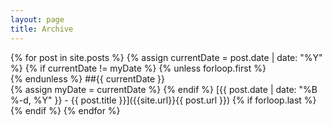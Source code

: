 ```yaml
---
layout: page
title: Archive
---
```


{% for post in site.posts %}
       {% assign currentDate = post.date | date: "%Y" %}
       {% if currentDate != myDate %}
           {% unless forloop.first %}<br/>{% endunless %}
           ##{{ currentDate }}<br/>
           {% assign myDate = currentDate %}
       {% endif %}
       [{{ post.date | date: "%B %-d, %Y" }} - {{ post.title }}]({{site.url}}{{ post.url }})
       {% if forloop.last %}<br/>{% endif %}
{% endfor %}
